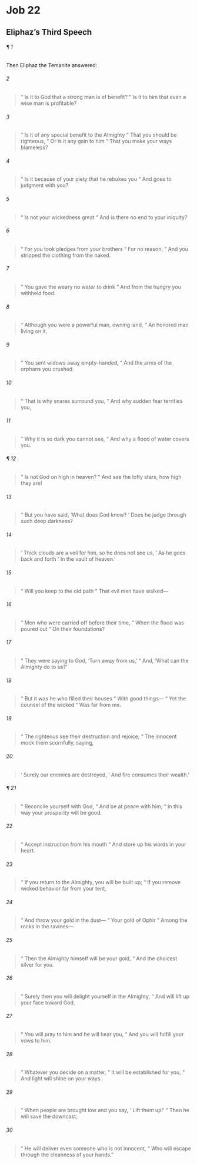 # Job 22
## Eliphaz’s Third Speech
###### ¶ 1
Then Eliphaz the Temanite answered:
###### 2
>  “ Is it to God that a strong man is of benefit?
>  “ Is it to him that even a wise man is profitable?
###### 3
>  “ Is it of any special benefit to the Almighty
>  “ That you should be righteous,
>  “ Or is it any gain to him
>  “ That you make your ways blameless?
###### 4
>  “ Is it because of your piety that he rebukes you
>  “ And goes to judgment with you?
###### 5
>  “ Is not your wickedness great
>  “ And is there no end to your iniquity?
###### 6
>  “ For you took pledges from your brothers
>  “ For no reason,
>  “ And you stripped the clothing from the naked.
###### 7
>  “ You gave the weary no water to drink
>  “ And from the hungry you withheld food.
###### 8
>  “ Although you were a powerful man, owning land,
>  “ An honored man living on it,
###### 9
>  “ You sent widows away empty-handed,
>  “ And the arms of the orphans you crushed.
###### 10
>  “ That is why snares surround you,
>  “ And why sudden fear terrifies you,
###### 11
>  “ Why it is so dark you cannot see,
>  “ And why a flood of water covers you.
###### ¶ 12
>  “ Is not God on high in heaven?
>  “ And see the lofty stars, how high they are!
###### 13
>  “ But you have said, ‘What does God know?
>  ‘ Does he judge through such deep darkness?
###### 14
>  ‘ Thick clouds are a veil for him, so he does not see us,
>  ‘ As he goes back and forth
>  ‘ In the vault of heaven.’
###### 15
>  “ Will you keep to the old path
>  “ That evil men have walked—
###### 16
>  “ Men who were carried off before their time,
>  “ When the flood was poured out
>  “ On their foundations?
###### 17
>  “ They were saying to God, ‘Turn away from us,’
>  “ And, ‘What can the Almighty do to us?’
###### 18
>  “ But it was he who filled their houses
>  “ With good things—
>  “ Yet the counsel of the wicked
>  “ Was far from me.
###### 19
>  “ The righteous see their destruction and rejoice;
>  “ The innocent mock them scornfully, saying,
###### 20
>  ‘ Surely our enemies are destroyed,
>  ‘ And fire consumes their wealth.’
###### ¶ 21
>  “ Reconcile yourself with God,
>  “ And be at peace with him;
>  “ In this way your prosperity will be good.
###### 22
>  “ Accept instruction from his mouth
>  “ And store up his words in your heart.
###### 23
>  “ If you return to the Almighty, you will be built up;
>  “ If you remove wicked behavior far from your tent,
###### 24
>  “ And throw your gold in the dust—
>  “ Your gold of Ophir
>  “ Among the rocks in the ravines—
###### 25
>  “ Then the Almighty himself will be your gold,
>  “ And the choicest silver for you.
###### 26
>  “ Surely then you will delight yourself in the Almighty,
>  “ And will lift up your face toward God.
###### 27
>  “ You will pray to him and he will hear you,
>  “ And you will fulfill your vows to him.
###### 28
>  “ Whatever you decide on a matter,
>  “ It will be established for you,
>  “ And light will shine on your ways.
###### 29
>  “ When people are brought low and you say,
>  ‘ Lift them up!’
>  “ Then he will save the downcast;
###### 30
>  “ He will deliver even someone who is not innocent,
>  “ Who will escape through the cleanness of your hands.”
